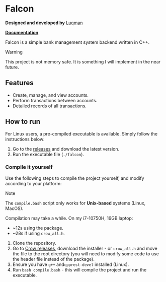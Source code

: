 # Falcon

**Designed and developed by** [Luqman](https://theluqmn.github.io/)

[**Documentation**](https://theluqmn.github.io/falcon/)

Falcon is a simple bank management system backend written in C++.

>[!WARNING]
> This project is not memory safe. It is something I will implement in the near future.

## Features

- Create, manage, and view accounts.
- Perform transactions between accounts.
- Detailed records of all transactions.

## How to run

For Linux users, a pre-compiled executable is available. Simply follow the instructions below:

1. Go to the [releases](https://github.com/theluqmn/falcon/releases) and download the latest version.
2. Run the executable file (`./falcon`).

### Compile it yourself

Use the following steps to compile the project yourself, and modify according to your platform:

>[!NOTE]
> The `compile.bash` script only works for **Unix-based** systems (Linux, MacOS).
>
> Compilation may take a while. On my i7-10750H, 16GB laptop:
>
> - ~12s using the package.
> - ~28s if using `crow_all.h`.

1. Clone the repository.
2. Go to [Crow releases](https://github.com/CrowCpp/Crow/releases/latest), download the installer - or `crow_all.h` and move the file to the root directory (you will need to modify some code to use the header file instead of the package).
3. Ensure you have `g++` and`cpprest-devel` installed (Linux).
4. Run `bash compile.bash` - this will compile the project and run the executable.
